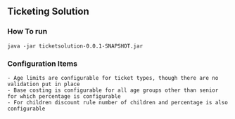 ## Ticketing Solution 

### How To run

```java -jar ticketsolution-0.0.1-SNAPSHOT.jar```

### Configuration Items


    - Age limits are configurable for ticket types, though there are no validation put in place
    - Base costing is configurable for all age groups other than senior for which percentage is configurable
    - For children discount rule number of children and percentage is also configurable
